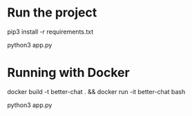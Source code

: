 # Run the project

pip3 install -r requirements.txt

python3 app.py

# Running with Docker

docker build -t  better-chat . && docker run -it better-chat bash

python3 app.py